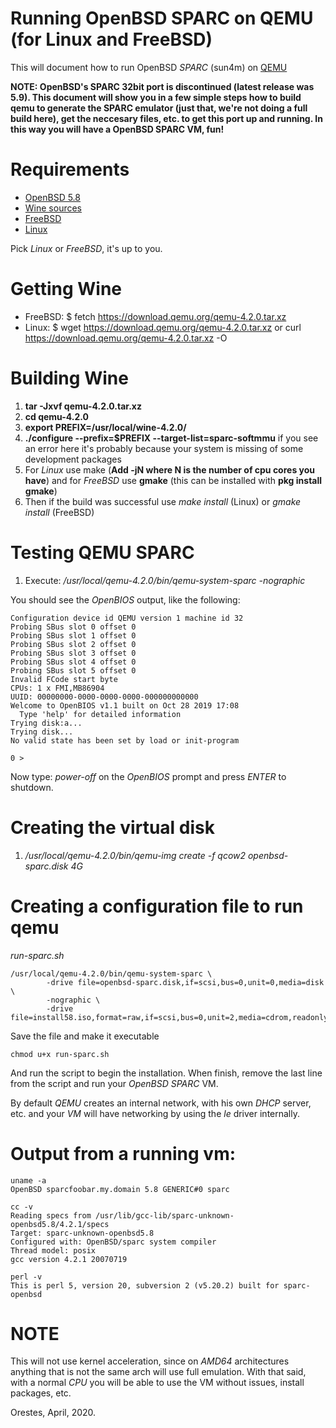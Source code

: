 # Running OpenBSD SPARC on QEMU (for Linux and FreeBSD)

This will document how to run OpenBSD *SPARC* (sun4m) on [QEMU](https://www.qemu.org/ "QEMU")


**NOTE: OpenBSD's SPARC 32bit port is discontinued (latest release was 5.9). This 
document will show you in a few simple steps how to build qemu to generate the 
SPARC emulator (just that, we're not doing a full build here), get the neccesary 
files, etc. to get this port up and running. In this way you will have a OpenBSD 
SPARC VM, fun!**


# Requirements #

* [OpenBSD 5.8](https://mirror.transip.net/openbsd/5.8/sparc/install58.iso "OpenBSD 5.8/SPARC - install cd")
* [Wine sources](https://download.qemu.org/qemu-4.2.0.tar.xz "Wine 4.2.0 source")
* [FreeBSD](https://www.freebsd.org/ "FreeBSD")
* [Linux](https://distrowatch.com/ "Pick your distro as a service (PYDAAS)")

Pick *Linux* or *FreeBSD*, it's up to you.

# Getting Wine #

 * FreeBSD: $ fetch https://download.qemu.org/qemu-4.2.0.tar.xz
 * Linux: $ wget https://download.qemu.org/qemu-4.2.0.tar.xz or curl https://download.qemu.org/qemu-4.2.0.tar.xz -O

# Building Wine #


1. **tar -Jxvf qemu-4.2.0.tar.xz**
2. **cd qemu-4.2.0**
3. **export PREFIX=/usr/local/wine-4.2.0/**
4. **./configure --prefix=$PREFIX --target-list=sparc-softmmu** if you see an 
   error here it's probably because your system is missing of some development packages
5. For *Linux* use make (**Add -jN where N is the number of cpu cores you have**) and
   for *FreeBSD* use **gmake** (this can be installed with **pkg install gmake**)
6. Then if the build was successful use *make install* (Linux) or *gmake install* (FreeBSD)


# Testing QEMU SPARC #

1. Execute: */usr/local/qemu-4.2.0/bin/qemu-system-sparc -nographic* 

You should see the *OpenBIOS* output, like the following:
```
Configuration device id QEMU version 1 machine id 32
Probing SBus slot 0 offset 0
Probing SBus slot 1 offset 0
Probing SBus slot 2 offset 0
Probing SBus slot 3 offset 0
Probing SBus slot 4 offset 0
Probing SBus slot 5 offset 0
Invalid FCode start byte
CPUs: 1 x FMI,MB86904
UUID: 00000000-0000-0000-0000-000000000000
Welcome to OpenBIOS v1.1 built on Oct 28 2019 17:08
  Type 'help' for detailed information
Trying disk:a...
Trying disk...
No valid state has been set by load or init-program

0 > 
```

Now type: *power-off*  on the *OpenBIOS* prompt and press  *ENTER* to shutdown.


# Creating the virtual disk  

1. */usr/local/qemu-4.2.0/bin/qemu-img  create -f qcow2 openbsd-sparc.disk 4G*

# Creating a configuration file to run qemu

*run-sparc.sh*
```
/usr/local/qemu-4.2.0/bin/qemu-system-sparc \
        -drive file=openbsd-sparc.disk,if=scsi,bus=0,unit=0,media=disk \
        -nographic \
        -drive file=install58.iso,format=raw,if=scsi,bus=0,unit=2,media=cdrom,readonly=on
```

Save the file and make it executable 
```
chmod u+x run-sparc.sh
```
And run the script to begin the installation.
When finish, remove the last line from the script and run your *OpenBSD* *SPARC* VM.

By default *QEMU* creates an internal network, with his own *DHCP* server, etc. and your *VM*
will have networking by using the *le* driver internally.

# Output from a running vm:
```
uname -a 
OpenBSD sparcfoobar.my.domain 5.8 GENERIC#0 sparc

cc -v
Reading specs from /usr/lib/gcc-lib/sparc-unknown-openbsd5.8/4.2.1/specs
Target: sparc-unknown-openbsd5.8
Configured with: OpenBSD/sparc system compiler
Thread model: posix
gcc version 4.2.1 20070719 

perl -v
This is perl 5, version 20, subversion 2 (v5.20.2) built for sparc-openbsd
```


# NOTE
This will not use kernel acceleration, since on *AMD64* architectures
anything that is not the same arch will use full emulation. With that said,
with a normal *CPU* you will be able to use the VM without issues, install
packages, etc.


Orestes,
April, 2020.




